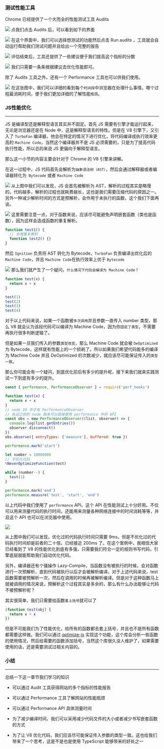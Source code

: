 ### 测试性能工具

Chrome 已经提供了一个大而全的性能测试工具 Audits


![](https://user-gold-cdn.xitu.io/2020/5/25/1724ba17075221de?w=548&h=245&f=png&s=122822)
点我们点击 Audits 后，可以看到如下的界面

![](https://user-gold-cdn.xitu.io/2020/5/25/1724ba2d3cbde44d?w=551&h=667&f=png&s=123825)
在这个界面中，我们可以选择想测试的功能然后点击 Run audits ，工具就会自动运行帮助我们测试问题并且给出一个完整的报告

![](https://user-gold-cdn.xitu.io/2020/5/25/1724ba3367ea6d75?w=521&h=583&f=png&s=127028)
评估结束后，工具还提供了一些建议便于我们提高这个指标的分数

![](https://user-gold-cdn.xitu.io/2020/5/25/1724ba39a42dd197?w=529&h=260&f=png&s=52396)
我们只需要一条条根据建议去优化性能即可。

除了 Audits 工具之外，还有一个 Performance 工具也可以供我们使用。

![](https://user-gold-cdn.xitu.io/2020/5/25/1724ba4023782842?w=528&h=413&f=png&s=195534)
在这张图中，我们可以详细的看到每个`时间段`中浏览器在处理什么事情，哪个过程最消耗时间，便于我们更加详细的了解性能`瓶颈`。
### JS性能优化
<hr>

JS 是编译型还是解释型语言其实并不固定。首先 JS 需要有引擎才能运行起来，无论是浏览器还是在 Node 中，这是解释型语言的特性。但是在 V8 引擎下，又引入了 `TurboFan` 编译器，他会在特定的情况下进行优化，将代码编译成执行效率更高的 `Machine Code`，当然这个编译器并不是 JS 必须需要的，只是为了提高代码执行性能，所以总的来说 JS 更偏向于解释型语言。

那么这一小节的内容主要会针对于 Chrome 的 V8 引擎来讲解。

在这一过程中，JS 代码首先会解析为`抽象语法树（AST）`，然后会通过解释器或者编译器转化为` Bytecode` 或者 `Machine Code`

![](https://user-gold-cdn.xitu.io/2020/5/25/1724ba6d15036d34?w=532&h=435&f=png&s=65365)
从上图中我们可以发现，JS 会首先被解析为 AST，解析的过程其实是略慢的。代码越多，解析的过程也就耗费越长，这也是我们需要压缩代码的原因之一。另外一种减少解析时间的方式是预解析，会作用于未执行的函数，这个我们下面再谈。

![](https://user-gold-cdn.xitu.io/2020/5/25/1724ba803af1aa3a?w=533&h=296&f=png&s=92800)
这里需要注意一点，对于函数来说，应该尽可能避免声明嵌套函数（类也是函数），因为这样会造成函数的重复解析。

```js
function test1() {
  // 会被重复解析
  function test2() {}
}
```
然后 `Ignition` 负责将 AST 转化为 Bytecode，`TurboFan` 负责编译出优化后的 `Machine Code`，并且 `Machine Code`在执行效率上优于 `Bytecode`

![](https://user-gold-cdn.xitu.io/2020/5/25/1724ba924de35cb4?w=539&h=225&f=png&s=46738)
那么我们就产生了一个疑问，`什么情况下代码会编译为 Machine Code？`

```js
function test(x) {
  return x + x
}

test(1)
test(2)
test(3)
test(4)
```
对于以上代码来说，如果一个函数被`多次调用`并且参数一直传入 number 类型，那么 V8 就会认为该段代码可以编译为 Machine Code，因为你`固定了类型`，不需要再执行很多判断逻辑了。

但是如果一旦我们传入的参数`类型改变`，那么 Machine Code 就会被 `DeOptimized` 为 Bytecode，这样就有性能上的一个损耗了。所以如果我们希望代码能多的编译为 Machine Code 并且 DeOptimized 的次数减少，就应该尽可能保证传入的`类型一致`。

那么你可能会有一个疑问，到底优化前后有多少的提升呢，接下来我们就来实践测试一下到底有多少的提升。

```js
const { performance, PerformanceObserver } = require('perf_hooks')

function test(x) {
  return x + x
}
// node 10 中才有 PerformanceObserver
// 在这之前的 node 版本可以直接使用 performance 中的 API
const obs = new PerformanceObserver((list, observer) => {
  console.log(list.getEntries())
  observer.disconnect()
})
obs.observe({ entryTypes: ['measure'], buffered: true })

performance.mark('start')

let number = 10000000
// 不优化代码
%NeverOptimizeFunction(test)

while (number--) {
  test(1)
}

performance.mark('end')
performance.measure('test', 'start', 'end')
```
以上代码中我们使用了 `performance` API，这个 API 在性能测试上十分好用。不仅可以用来测量代码的执行时间，还能用来测量各种网络连接中的时间消耗等等，并且这个 API 也可以在浏览器中使用。


![](https://user-gold-cdn.xitu.io/2020/5/25/1724babfed26561d?w=547&h=322&f=png&s=116375)

从上图中我们可以发现，优化过的代码执行时间只需要 9ms，但是不优化过的代码执行时间却是前者的二十倍，已经接近 200ms 了。在这个案例中，我相信大家已经看到了 V8 的性能优化到底有多强，只需要我们符合一定的规则书写代码，引擎底层就能帮助我们自动优化代码。

另外，编译器还有个骚操作 Lazy-Compile，当函数没有被执行的时候，会对函数进行一次预解析，直到代码被执行以后才会被解析编译。对于上述代码来说，test 函数需要被预解析一次，然后在调用的时候再被解析编译。但是对于这种函数马上就被调用的情况来说，预解析这个过程其实是多余的，那么有什么办法能够让代码不被预解析呢？

其实很简单，我们只需要给函数`套上括号`就可以了

```js
(function test(obj) {
  return x + x
})
```
但是不可能我们为了性能优化，给所有的函数都去套上括号，并且也不是所有函数都需要这样做。我们可以通过 [optimize-js](https://github.com/nolanlawson/optimize-js) 实现这个功能，这个库会分析一些函数的使用情况，然后给需要的函数添加括号，当然这个库很久没人维护了，如果需要使用的话，还是需要测试过相关内容的。
### 小结
<hr>

总结一下这一章节我们学习的知识


* 可以通过 Audit 工具获得网站的多个指标的性能报告

* 可以通过 Performance 工具了解网站的性能瓶颈

* 可以通过 Performance API 具体测量时间

* 为了减少编译时间，我们可以采用减少代码文件的大小或者减少书写嵌套函数的方式

* 为了让 V8 优化代码，我们应该尽可能保证传入参数的类型一致。这也给我们带来了一个思考，这是不是也是使用 TypeScript 能够带来的好处之一
